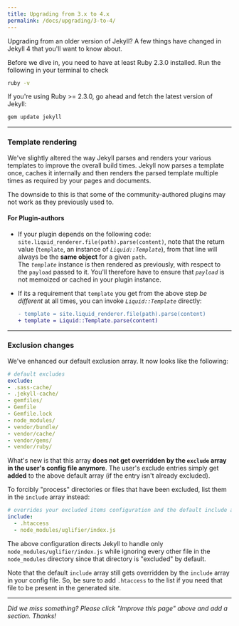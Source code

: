 ```yaml
---
title: Upgrading from 3.x to 4.x
permalink: /docs/upgrading/3-to-4/
---
```


Upgrading from an older version of Jekyll? A few things have changed in Jekyll 4
that you'll want to know about.

Before we dive in, you need to have at least Ruby 2.3.0 installed. Run the following
in your terminal to check

```sh
ruby -v
```

If you're using Ruby >= 2.3.0, go ahead and fetch the latest version of Jekyll:

```sh
gem update jekyll
```

---

### Template rendering

We've slightly altered the way Jekyll parses and renders your various templates to improve
the overall build times. Jekyll now parses a template once, caches it internally and then
renders the parsed template multiple times as required by your pages and documents.

The downside to this is that some of the community-authored plugins may not work as they
previously used to.

#### For Plugin-authors

* If your plugin depends on the following code: `site.liquid_renderer.file(path).parse(content)`,
note that the return value (`template`, an instance of *`Liquid::Template`*), from that line will
always be the **same object** for a given `path`. <br/>
The *`template`* instance is then rendered as previously, with respect to the `payload` passed to it.
You'll therefore have to ensure that *`payload`* is not memoized or cached in your plugin instance.

* If its a requirement that `template` you get from the above step *be different* at all times,
you can invoke *`Liquid::Template`* directly:

  ```diff
  - template = site.liquid_renderer.file(path).parse(content)
  + template = Liquid::Template.parse(content)
  ```

---

### Exclusion changes

We've enhanced our default exclusion array. It now looks like the following:

```yaml
# default excludes
exclude:
- .sass-cache/
- .jekyll-cache/
- gemfiles/
- Gemfile
- Gemfile.lock
- node_modules/
- vendor/bundle/
- vendor/cache/
- vendor/gems/
- vendor/ruby/
```

What's new is that this array **does not get overridden by the `exclude` array
in the user's config file anymore**. The user's exclude entries simply get
**added** to the above default array (if the entry isn't already excluded).

To forcibly "process" directories or files that have been excluded, list them
in the `include` array instead:

```yaml
# overrides your excluded items configuration and the default include array ([".htaccess"])
include:
  - .htaccess
  - node_modules/uglifier/index.js
```

The above configuration directs Jekyll to handle only `node_modules/uglifier/index.js`
while ignoring every other file in the `node_modules` directory since that directory is
"excluded" by default.

Note that the default `include` array still gets overridden by the `include` array in your
config file. So, be sure to add `.htaccess` to the list if you need that file to be
present in the generated site.

---

*Did we miss something? Please click "Improve this page" above and add a section. Thanks!*
